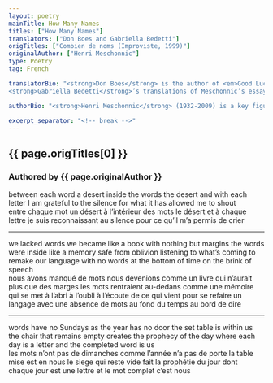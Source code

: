 ```yaml
---
layout: poetry
mainTitle: How Many Names
titles: ["How Many Names"]
translators: ["Don Boes and Gabriella Bedetti"]
origTitles: ["Combien de noms (Improviste, 1999)"]
originalAuthor: ["Henri Meschonnic"]
type: Poetry
tag: French

translatorBio: "<strong>Don Boes</strong> is the author of <em>Good Luck With That</em>, <em>Railroad Crossing</em>, and <em>The Eighth Continent</em>, selected by A. R. Ammons for the Samuel French Morse Poetry Prize. His poems have appeared in <em>Louisville Review</em>, <em>Painted Bride Quarterly</em>, <em>Prairie Schooner</em>, <em>Cutbank</em>, <em>Zone 3</em>, <em>Southern Indiana Review</em>, and <em>Cincinnati Review</em>.<br>
<strong>Gabriella Bedetti</strong>’s translations of Meschonnic’s essays have appeared in <em>New Literary History</em> and <em>Critical Inquiry</em>, and she had an interview published in <em>Diacritics</em>, in addition to an article in <em>New Literary History</em>. Meschonnic was a guest of the MLA at her roundtable with Ralph Cohen and Susan Stewart. She studied translation at the University of Iowa and the Sewanee Writers’ Conference."

authorBio: "<strong>Henri Meschonnic</strong> (1932-2009) is a key figure of French “new poetics.” A core figure of the French literary scene of the last half-century, Meschonnic is known worldwide for his translations from the Old Testament and <em>Critique du rythme</em>. During his long career, Meschonnic generated controversy in the literary community. As a poet and as a translator of the Hebrew verse of the Bible, he contends that rhythm rules over meaning, flowing from the bottom up. For him, the revolution in the idea of language is the basis of a continuing change, not only in the poem but also in the idea of history and social life itself. His poetry has received prestigious awards, including the Max Jacob International Poetry Prize, the Mallarmé Prize, the Jean Arp Francophone Literature Prize, and the Guillevic-Ville de Saint-Malo Grand Prize for Poetry. His poems appear in more than a dozen languages. However, even now, almost no Meschonnic poems have been translated into English. Selected from his nineteen poetry books, the accompanying works only suggest the richness, range, and intensity of his poetic output."

excerpt_separator: "<!-- break -->"
---
```

<h2 class="marginbe0">{{ page.origTitles[0] }}</h2>
<h3 class="marginbs0">Authored by {{ page.originalAuthor }}</h3>
between each word a desert
inside the words the
desert
and with each letter I
am grateful
to the silence
for what it has allowed me to
shout<br>
entre chaque mot un désert
à l’intérieur des mots le
désert
et à chaque lettre je
suis reconnaissant
au silence
pour ce qu’il m’a permis de
crier
<hr>
we lacked words
we became like a book
with nothing but margins
the words were inside
like a memory
safe from oblivion
listening to what’s coming
to remake our language
with no words
at the bottom of time on the brink of
speech<br>
nous avons manqué de mots
nous devenions comme un livre
qui n’aurait plus que des marges
les mots rentraient au-dedans
comme une mémoire qui se met
à l’abri à l’oubli à
l’écoute de ce qui vient
pour se refaire un langage
avec une absence de mots
au fond du temps au bord de
dire
<hr>
words have no Sundays
as the year has no door
the set table is within us
the chair that remains empty
creates the prophecy of the day
where each day is a letter
and the completed word is us<br>
les mots n’ont pas de dimanches
comme l’année n’a pas de porte
la table mise est en nous
le siege qui reste vide
fait la prophétie du jour
dont chaque jour est une lettre
et le mot complet c’est nous